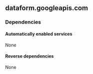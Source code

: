 ## dataform.googleapis.com

### Dependencies

#### Automatically enabled services

None

#### Reverse dependencies

None
